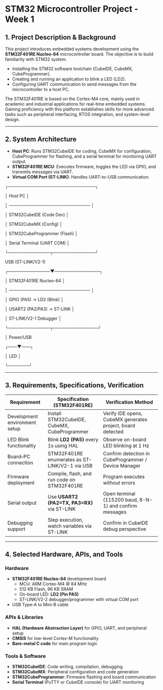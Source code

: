# STM32 Microcontroller Project - Week 1

## 1. Project Description & Background
This project introduces embedded systems development using the **STM32F401RE Nucleo-64** microcontroller board. The objective is to build familiarity with STM32 system.

- Installing the STM32 software toolchain (CubeIDE, CubeMX, CubeProgrammer).
- Creating and running an application to blink a LED (LD2).
- Configuring UART communication to send messages from the microcontroller to a host PC.

The STM32F401RE is based on the Cortex-M4 core, mainly used in academic and industrial applications for real-time embedded systems. Gaining proficiency with this platform establishes skills for more advanced tasks such as peripheral interfacing, RTOS integration, and system-level design.

---

## 2. System Architecture

- **Host PC**: Runs STM32CubeIDE for coding, CubeMX for configuration, CubeProgrammer for flashing, and a serial terminal for monitoring UART output.
- **STM32F401RE MCU**: Executes firmware, toggles the LED via GPIO, and transmits messages via UART.
- **Virtual COM Port (ST-LINK)**: Handles UART-to-USB communication.

┌─────────────────────────────┐

│ Host PC                     │

│ ─────────────────────────── │

│ STM32CubeIDE (Code Dev)     │

│ STM32CubeMX (Config)        │

│ STM32CubeProgrammer (Flash) │

│ Serial Terminal (UART COM)  │

└──────────────┬──────────────┘

  USB (ST-LINK/V2-1)
  
┌──────────────▼───────────────┐

│ STM32F401RE Nucleo-64        │

│ ───────────────────────────  │

│ GPIO (PA5) → LD2 (Blink)     │

│ USART2 (PA2/PA3) → ST-LINK   │

│ ST-LINK/V2-1 Debugger        │

└──────────────┬───────────────┘

│ Power/USB

┌───▼───┐

│ LED   │

└───────┘


---

## 3. Requirements, Specifications, Verification

| **Requirement**               | **Specification (STM32F401RE)**               | **Verification Method**                                      |
|-------------------------------|-----------------------------------------------|--------------------------------------------------------------|
| Development environment setup | Install STM32CubeIDE, CubeMX, CubeProgrammer  | Verify IDE opens, CubeMX generates project, board detected   |
| LED Blink functionality       | Blink **LD2 (PA5)** every 1s using HAL        | Observe on-board LED blinking at 1 Hz                        |
| Board–PC connection           | STM32F401RE enumerates as ST-LINK/V2-1 via USB| Confirm detection in CubeProgrammer / Device Manager         |
| Firmware deployment           | Compile, flash, and run code on STM32F401RE   | Program executes without errors                              |
| Serial output                 | Use **USART2 (PA2=TX, PA3=RX)** via ST-LINK   | Open terminal (115200 baud, 8-N-1) and confirm messages      |
| Debugging support             | Step execution, watch variables via ST-LINK   | Confirm in CubeIDE debug perspective                         |

---

## 4. Selected Hardware, APIs, and Tools

### Hardware
- **STM32F401RE Nucleo-64** development board
  - MCU: ARM Cortex-M4 @ 84 MHz
  - 512 KB Flash, 96 KB SRAM
  - On-board LED: **LD2 (Pin PA5)**
  - ST-LINK/V2-2 debugger/programmer with virtual COM port
- USB Type-A to Mini-B cable

### APIs & Libraries
- **HAL (Hardware Abstraction Layer)** for GPIO, UART, and peripheral setup
- **CMSIS** for low-level Cortex-M functionality
- **Bare-metal C code** for main program logic

### Tools & Software
- **STM32CubeIDE**: Code writing, compilation, debugging
- **STM32CubeMX**: Peripheral configuration and code generation
- **STM32CubeProgrammer**: Firmware flashing and board communication
- **Serial Terminal** (PuTTY or CubeIDE console) for UART monitoring 
